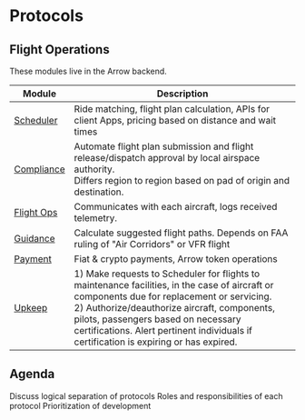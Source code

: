 # Protocols

## Flight Operations

These modules live in the Arrow backend.

Module | Description
--- | ---
[Scheduler](./scheduler) | Ride matching, flight plan calculation, APIs for client Apps, pricing based on distance and wait times
[Compliance](./compliance) |  Automate flight plan submission and flight release/dispatch approval by local airspace authority.<Br>Differs region to region based on pad of origin and destination.
[Flight Ops](./flightops) | Communicates with each aircraft, logs received telemetry.
[Guidance](./guidance) | Calculate suggested flight paths. Depends on FAA ruling of "Air Corridors" or VFR flight
[Payment](./payment) | Fiat & crypto payments, Arrow token operations
[Upkeep](./upkeep) | 1) Make requests to Scheduler for flights to maintenance facilities, in the case of aircraft or components due for replacement or servicing.<br>2) Authorize/deauthorize aircraft, components, pilots, passengers based on necessary certifications. Alert pertinent individuals if certification is expiring or has expired.


## Agenda

Discuss logical separation of protocols
Roles and responsibilities of each protocol
Prioritization of development

